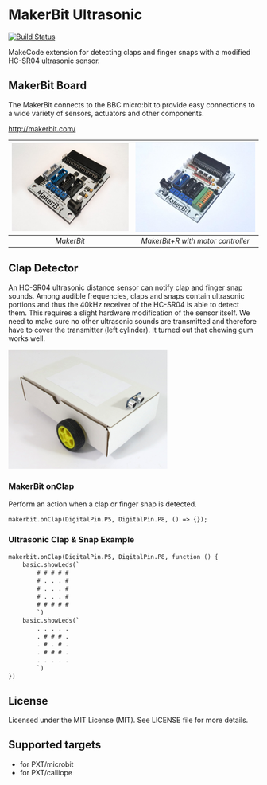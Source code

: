 # MakerBit Ultrasonic

[![Build Status](https://travis-ci.org/1010Technologies/pxt-makerbit-hc-sr04-clap.svg?branch=master)](https://travis-ci.org/1010Technologies/pxt-makerbit-hc-sr04-clap)

MakeCode extension for detecting claps and finger snaps with a modified HC-SR04 ultrasonic sensor.

## MakerBit Board

The MakerBit connects to the BBC micro:bit to provide easy connections to a wide variety of sensors, actuators and other components.

http://makerbit.com/

| ![MakerBit](https://github.com/1010Technologies/pxt-makerbit/raw/master/MakerBit.png "MakerBit") | ![MakerBit+R](https://github.com/1010Technologies/pxt-makerbit/raw/master/MakerBit+R.png "MakerBit+R") |
| :----------------------------------------------------------------------------------------------: | :----------------------------------------------------------------------------------------------------: |
|                                            _MakerBit_                                            |                                   _MakerBit+R with motor controller_                                   |

## Clap Detector

An HC-SR04 ultrasonic distance sensor can notify clap and finger snap sounds. Among audible frequencies, claps and snaps contain ultrasonic portions and thus the 40kHz receiver of the HC-SR04 is able to detect them. This requires a slight hardware modification of the sensor itself. We need to make sure no other ultrasonic sounds are transmitted and therefore have to cover the transmitter (left cylinder). It turned out that chewing gum works well.

![HC-SR04](https://github.com/1010Technologies/pxt-makerbit-hc-sr04-clap/raw/master/icon.png "HC-SR04 clap detector with chewing gum")

### MakerBit onClap

Perform an action when a clap or finger snap is detected.

```sig
makerbit.onClap(DigitalPin.P5, DigitalPin.P8, () => {});
```

### Ultrasonic Clap & Snap Example

```blocks
makerbit.onClap(DigitalPin.P5, DigitalPin.P8, function () {
    basic.showLeds(`
        # # # # #
        # . . . #
        # . . . #
        # . . . #
        # # # # #
        `)
    basic.showLeds(`
        . . . . .
        . # # # .
        . # . # .
        . # # # .
        . . . . .
        `)
})
```

## License

Licensed under the MIT License (MIT). See LICENSE file for more details.

## Supported targets

- for PXT/microbit
- for PXT/calliope
